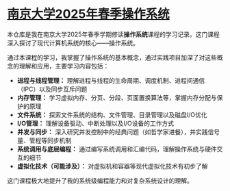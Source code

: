 # [南京大学2025年春季操作系统](https://jyywiki.cn/OS/2025/)

本仓库是我在南京大学2025年春季学期修读**操作系统**课程的学习记录。这门课程深入探讨了现代计算机系统的核心——操作系统。

通过本课程的学习，我掌握了操作系统的基本概念，通过实践项目加深了对这些概念的理解和应用，主要学习内容包括：

* **进程与线程管理：** 理解进程与线程的生命周期、调度机制、进程间通信（IPC）以及同步互斥问题
* **内存管理：** 学习虚拟内存、分页、分段、页面置换算法等，掌握内存分配与保护的原理
* **文件系统：** 探索文件系统的结构、文件管理、目录管理以及磁盘I/O优化
* **I/O管理：** 理解设备驱动、中断处理以及I/O设备的工作方式
* **并发与同步：** 深入研究并发控制中的经典问题（如哲学家进餐），并实践信号量、管程等同步机制
* **系统调用与底层编程：** 通过编写系统调用和汇编代码，理解操作系统与硬件交互的细节
* **虚拟化技术（可能涉及）：** 对虚拟机和容器等现代虚拟化技术有初步了解

这门课程极大地提升了我的系统级编程能力和对复杂系统设计的理解。

